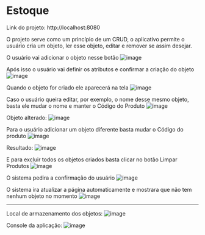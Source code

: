# Estoque

Link do projeto: http://localhost:8080

O projeto serve como um princípio de um CRUD, o aplicativo permite o usuário cria um objeto, ler esse objeto, editar e remover se assim desejar.

O usuário vai adicionar o objeto nesse botão
![image](https://github.com/Zanecruise/Estoque/assets/48337395/7a497100-258b-433b-b433-1d2cc38d7ce8)

Após isso o usuário vai definir os atributos e confirmar a criação do objeto
![image](https://github.com/Zanecruise/Estoque/assets/48337395/eb995f4c-9b11-4ef5-85a4-999e7b6e51b1)

Quando o objeto for criado ele aparecerá na tela
![image](https://github.com/Zanecruise/Estoque/assets/48337395/7c4a8a6a-3200-4866-9d58-26dd73b09322)

Caso o usuário queira editar, por exemplo, o nome desse mesmo objeto, basta ele mudar o nome e manter o Código do Produto
![image](https://github.com/Zanecruise/Estoque/assets/48337395/ce67bc8b-5f19-4993-86dc-bef9ddd5f20b)

Objeto alterado:
![image](https://github.com/Zanecruise/Estoque/assets/48337395/1daf7f78-ba94-45ec-91ad-ef60d11fcde5)

Para o usuário adicionar um objeto diferente basta mudar o Código do produto
![image](https://github.com/Zanecruise/Estoque/assets/48337395/f17a8349-a67d-4f42-a9e4-a55a765f8e63)

Resultado:
![image](https://github.com/Zanecruise/Estoque/assets/48337395/bfc827af-19e5-437b-9780-e1ff50b8959a)

E para excluir todos os objetos criados basta clicar no botão Limpar Produtos
![image](https://github.com/Zanecruise/Estoque/assets/48337395/a65136b6-df56-4fb7-9216-8d6a7d8dfb71)

O sistema pedira a confirmação do usuário
![image](https://github.com/Zanecruise/Estoque/assets/48337395/706c47c2-2368-4f8e-bf74-02c20783a6d5)

O sistema ira atualizar a página automaticamente e mostrara que não tem nenhum objeto no momento
![image](https://github.com/Zanecruise/Estoque/assets/48337395/d37826fc-628d-4313-8ad6-d120761a5689)

------------------------------------------------------------------

Local de armazenamento dos objetos:
![image](https://github.com/Zanecruise/Estoque/assets/48337395/555c23b9-b3dd-4417-a57f-c9f024bc4973)

Console da aplicação:
![image](https://github.com/Zanecruise/Estoque/assets/48337395/0e7223b5-2fe8-4c6d-a867-8a3747c34d85)








